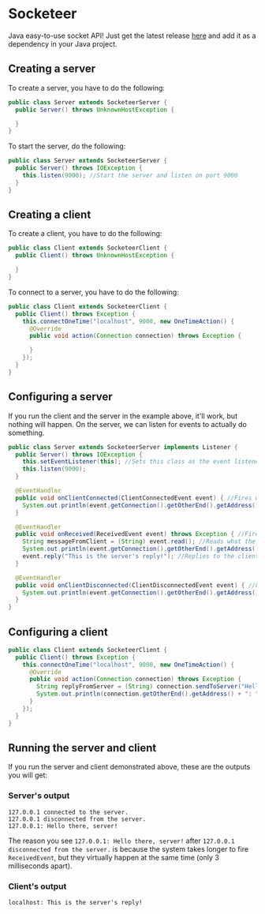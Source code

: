 # Socketeer
Java easy-to-use socket API! Just get the latest release [here](./builds/Socketeer_1.0.jar) and add it as a dependency in your Java project.

## Creating a server
To create a server, you have to do the following:
```java
public class Server extends SocketeerServer {
  public Server() throws UnknownHostException {

  }
}
```
To start the server, do the following:
```java
public class Server extends SocketeerServer {
  public Server() throws IOException {
    this.listen(9000); //Start the server and listen on port 9000
  }
}
```

## Creating a client
To create a client, you have to do the following:
```java
public class Client extends SocketeerClient {
  public Client() throws UnknownHostException {

  }
}
```
To connect to a server, you have to do the following:
```java
public class Client extends SocketeerClient {
  public Client() throws Exception {
    this.connectOneTime("localhost", 9000, new OneTimeAction() {
      @Override
      public void action(Connection connection) throws Exception {

      }
    });
  }
}
```

## Configuring a server
If you run the client and the server in the example above, it'll work, but nothing will happen. On the server, we can listen for events to actually do something.
```java
public class Server extends SocketeerServer implements Listener {
  public Server() throws IOException {
    this.setEventListener(this); //Sets this class as the event listener
    this.listen(9000);
  }

  @EventHandler
  public void onClientConnected(ClientConnectedEvent event) { //Fires when a client connects
    System.out.println(event.getConnection().getOtherEnd().getAddress() + " connected to the server.");
  }

  @EventHandler
  public void onReceived(ReceivedEvent event) throws Exception { //Fires when a client sends a message
    String messageFromClient = (String) event.read(); //Reads what the client sent
    System.out.println(event.getConnection().getOtherEnd().getAddress() + ": " + messageFromClient);
    event.reply("This is the server's reply!"); //Replies to the client
  }

  @EventHandler
  public void onClientDisconnected(ClientDisconnectedEvent event) { //Fires when a client disconnects
    System.out.println(event.getConnection().getOtherEnd().getAddress() + " disconnected from the server.");
  }
}
```

## Configuring a client
```java
public class Client extends SocketeerClient {
  public Client() throws Exception {
    this.connectOneTime("localhost", 9000, new OneTimeAction() {
      @Override
      public void action(Connection connection) throws Exception {
        String replyFromServer = (String) connection.sendToServer("Hello there, server!");
        System.out.println(connection.getOtherEnd().getAddress() + ": " + replyFromServer);
      }
    });
  }
}
```
## Running the server and client
If you run the server and client demonstrated above, these are the outputs you will get:
### Server's output
```
127.0.0.1 connected to the server.
127.0.0.1 disconnected from the server.
127.0.0.1: Hello there, server!
```
The reason you see ``127.0.0.1: Hello there, server!`` after ``127.0.0.1 disconnected from the server.`` is because the system takes longer to fire ``ReceivedEvent``, but they virtually happen at the same time (only 3 milliseconds apart).

### Client's output
```
localhost: This is the server's reply!
```
